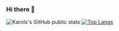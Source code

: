 ### Hi there 👋

![Karols's GitHub public stats](https://github-readme-stats-kpucynski.vercel.app/api?username=kpucynski) [![Top Langs](https://github-readme-stats.vercel.app/api/top-langs/?username=kpucynski&layout=compact)](https://github.com/kpucynski/github-readme-stats)

<!--
**kpucynski/kpucynski** is a ✨ _special_ ✨ repository because its `README.md` (this file) appears on your GitHub profile.

Here are some ideas to get you started:

- 🔭 I’m currently working on ...
- 🌱 I’m currently learning ...
- 👯 I’m looking to collaborate on ...
- 🤔 I’m looking for help with ...
- 💬 Ask me about ...
- 📫 How to reach me: ...
- 😄 Pronouns: ...
- ⚡ Fun fact: ...
-->
